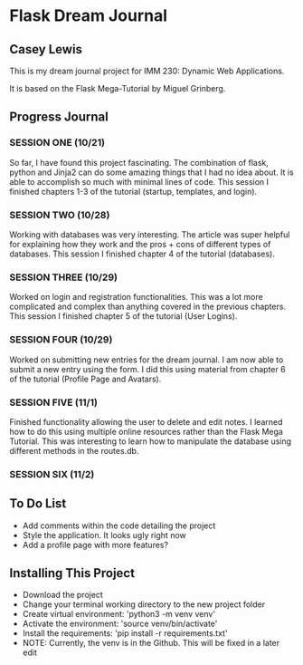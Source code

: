 # Flask Dream Journal
## Casey Lewis

This is my dream journal project for IMM 230: Dynamic Web Applications.

It is based on the Flask Mega-Tutorial by Miguel Grinberg.

## Progress Journal

### SESSION ONE (10/21)

So far, I have found this project fascinating. The combination of flask, python and Jinja2 can do some
amazing things that I had no idea about. It is able to accomplish so much with minimal lines of code.
This session I finished chapters 1-3 of the tutorial (startup, templates, and login).

### SESSION TWO (10/28)

Working with databases was very interesting. The article was super helpful for explaining how they work
and the pros + cons of different types of databases. This session I finished chapter 4 of the tutorial (databases).

### SESSION THREE (10/29)

Worked on login and registration functionalities. This was a lot more complicated and complex than anything
covered in the previous chapters. This session I finished chapter 5 of the tutorial (User Logins).

### SESSION FOUR (10/29)

Worked on submitting new entries for the dream journal. I am now able to submit a new entry using the form.
I did this using material from chapter 6 of the tutorial (Profile Page and Avatars).

### SESSION FIVE (11/1)

Finished functionality allowing the user to delete and edit notes. I learned how to do this using multiple
online resources rather than the Flask Mega Tutorial. This was interesting to learn how to manipulate the
database using different methods in the routes.db.

### SESSION SIX (11/2)



## To Do List

- Add comments within the code detailing the project
- Style the application. It looks ugly right now
- Add a profile page with more features?

## Installing This Project

- Download the project
- Change your terminal working directory to the new project folder
- Create virtual environment: 'python3 -m venv venv'
- Activate the environment: 'source venv/bin/activate'
- Install the requirements: 'pip install -r requirements.txt'
- NOTE: Currently, the venv is in the Github. This will be fixed in a later edit